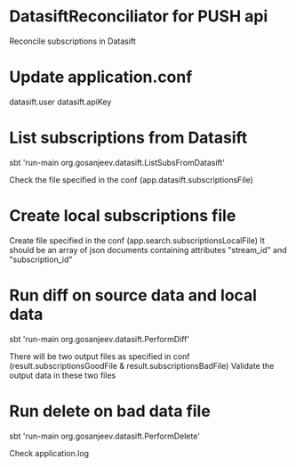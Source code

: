DatasiftReconciliator for PUSH api
==================================

Reconcile subscriptions in Datasift

Update application.conf
=======================
datasift.user
datasift.apiKey

List subscriptions from Datasift
================================
sbt 'run-main org.gosanjeev.datasift.ListSubsFromDatasift'

Check the file specified in the conf (app.datasift.subscriptionsFile)

Create local subscriptions file
===============================

Create file specified in the conf (app.search.subscriptionsLocalFile)
It should be an array of json documents containing attributes "stream_id" and "subscription_id"

Run diff on source data and local data
======================================
sbt 'run-main org.gosanjeev.datasift.PerformDiff'

There will be two output files as specified in conf (result.subscriptionsGoodFile & result.subscriptionsBadFile)
Validate the output data in these two files

Run delete on bad data file
===========================
sbt 'run-main org.gosanjeev.datasift.PerformDelete'

Check application.log